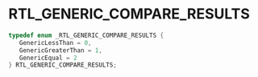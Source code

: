# RTL_GENERIC_COMPARE_RESULTS

```C
typedef enum _RTL_GENERIC_COMPARE_RESULTS {
   GenericLessThan = 0,
   GenericGreaterThan = 1,
   GenericEqual = 2
} RTL_GENERIC_COMPARE_RESULTS;
```
